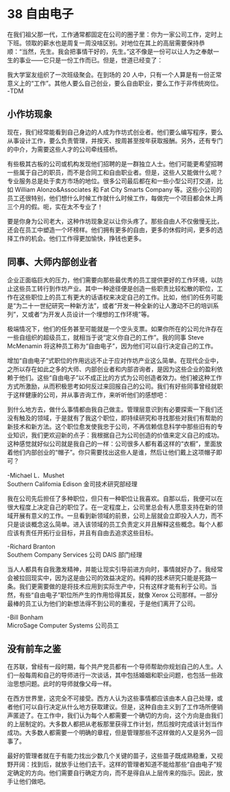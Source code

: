 # 38 自由电子

在我们祖父那一代，工作通常都固定在公司的圈子里：你为一家公司工作，定时上下班。领取的薪水也是周复一周没啥区别。对地位在其上的高层需要保持恭顺：“当然，先生。我会把事情干好的，先生。”这不像是一份可以让人为之奉献一生的事业——它只是一份工作而已。但是，世道已经变了：

我大学室友组织了一次班级聚会。在到场的 20 人中，只有一个人算是有一份正常意义上的“工作”。其他人要么自己创业，要么自由职业，要么工作于非传统岗位。
-TDM

## 小作坊现象

现在，我们经常能看到自己身边的人成为作坊式创业者。他们要么编写程序，要么从事设计工作，要么负责管理，并按天、按周甚至按年获取报酬。另外，还有专门的中介，为需要这些人才的公司牵线搭桥。

有些极其古板的公司或机构发现他们招聘的是一群独立人士。他们可能更希望招聘一些属于自己的职员，而不是合同工和自由职业者。但是，这些人又能做什么呢？专业服务总是处于卖方市场的地位。很多公司最后都在和一些小型公司打交道，比如 William Alonzo&Associates 和 Fat City Smarts Company 等。这些小公司的员工还很特别，他们想什么时候工作就什么时候工作，每做完一个项目都会休上两三个月的假。呃，实在太不专业了！

要是你身为公司老大，这种作坊现象足以让你头疼了。那些自由人不仅傲慢无比，还会在员工中塑造一个坏榜样。他们拥有更多的自由，更多的休假时间，更多的选择工作的机会。他们工作得更加愉快，挣钱也更多。

## 同事、大师内部创业者

企业正面临巨大的压力，他们需要向那些最优秀的员工提供更好的工作环境，以防止这些员工转行到作坊产业。其中一种途径便是创造一些职责比较松散的职位，工作在这些职位上的员工有更大的话语权来决定自己的工作。比如，他们的任务可能是“为二十一世纪研究一种新方法”，或者“开发一种全新的让人激动不已的培训系列”，又或者“为开发人员设计一个埋想的工作环境”等。

极端情况下，他们的任务甚至可能就是一个空头支票。如果你所在的公司允许存在一些自组织的超级员工，就相当于说“定义你自己的工作”。我的同事 Steve McMenamin 将这种员工称为“自由电子”，因为他们可以自行决定自己的工作。

增加“自由电子”式职位的作用远远不止于应对作坊产业这么简单。在现代企业中，之所以存在如此之多的大师、内部创业者和内部咨询者，是因为这些企业的盈利依赖于他们。这些“自由电子”以不成正比的方式为公司创造者效力。他们被这种工作方式所激励，从而积极思考如何反过来回报自己的公司。我们有好些同事曾经就职于这样健康的公司，并从事咨询工作，来听听他们的感想吧：

到什么地方去，做什么事情都由我自己做主。管理层意识到有必要探索一下我们还没有触及的领域，于是就有了我这个职位，即持续研究和寻找那些对我们有帮助的新技术和新方法。这个职位愈发使我忠于公司，不再信赖信息科学中那些旧有的专业知识，我们更欢迎新的点子：我根据自己为公司创造的价值来定义自己的成功。这种感觉就好似公司就是我自己的一样：公司很多人都有着这样的“衣橱”，里面放着他们内部创业的“帽子”。你只需要找出这些人是谁，然后让他们戴上这项帽子即可？

-Michael L．Mushet  
Southern Califomia Edison 金司技术研究部经理

我在公司先后担任了多种职位，但只有一种职位让我喜欢。自那以后，我便可以在很大程度上决定自己的职位了。在一定程度上，公司里总会有人愿意支持在新的领域开展有意义的工作。一旦看到新领域的前景，公司上层就会立即投入人力，而不只是谈谈概念这么简单。进入该领域的员工负责定义并且解释这些概念。每个人都应该有责任开拓行业目标，并且有自由去追求这些目标。

-Richard Branton  
Southem Company Services 公司 DAIS 部门经理

当人人都具有自我激发精神，并能让现实引导前进方向时，事情就好办了。我经常会被拉回现实中，因为这是由公司的效益决定的。纯粹的技术研究只能是死路一条。我们更需要做的是将技术应用到实际生产中，只有这样才能有利于公司。当然，有些“自由电子”职位所产生的作用恰得其反，就像 Xerox 公司那样。一部分最棒的员工认为他们的新想法得不到公司的重视，于是他们离开了公司。

-Bill Bonham  
MicroSage Computer Systems 公司员工

## 没有前车之鉴

在苏联，曾经有一段时期，每个共产党员都有一个导师帮助你规划自己的人生。人们一般每周和自己的导师进行一次谈话，其中包括婚姻和职业问题，也包括一些政治思想问题。此时的导师就像父母一样。

在西方世界里，这完全不可接受。西方人认为这些事情都应该由本人自己处理，或者他们可以自行决定从什么地方获取建议。但是，这种自由主义到了工作场所便销声匿迹了。在工作中，我们认为每个人都需要一个确切的方向，这个方向是由我们的上层制定的。大多数人都把从老板那里获得工作计划，然后按时完成该计划当作成功。大多数人都需要一个明确的章程，但是管理那些不这样做的人又是另外一回事了。

最好的管理者就在于有能力找出少数几个关键的苗子，这些苗子既成熟稳重，又视野开阔：找到后，就放手让他们去干。这样的管理者知道不能给那些“自由电子”规定确定的方向。他们需要自行确定方向，而不是得自从上层传来的指示。因此，放手让他们做吧。
